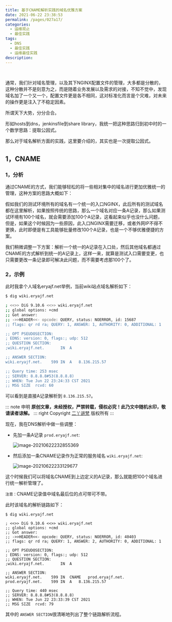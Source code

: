 ```yaml
---
title: 基于CNAME解析实践的域名优雅方案
date: 2021-06-22 23:38:53
permalink: /pages/027a17/
categories:
  - 运维观止
  - 最佳实践
tags:
  - DNS
  - 最佳实践
  - 运维最佳实践
description:
---
```


<br><ArticleTopAd></ArticleTopAd>


通常，我们针对域名管理，以及其下NGINX配置文件的管理，大多都是分散的，这种分散并不是刻意为之，而是随着业务发展以及需求的对接，不知不觉中，发现域名加了一个又一个，配置文件更是各不相同，这对标准化而言是个灾难，对未来的操作更是注入了不稳定因素。

所谓天下大势，分分合合。

形如hosts到dns，jenkinsfile到share library，我统一把这种思路归到初中时的一个数学思路：提取公因式。

那么对于域名解析方面的实践，这里要介绍的，其实也是一次提取公因式。

## 1，CNAME

### 1，分析

通过CNAME的方式，我们能够轻松的将一些相对集中的域名进行更加优雅统一的管理，这种方案的思路大概如下：

假如我们的测试环境所有的域名有一个统一的入口NGINX，此后所有的测试域名都在这里解析，如果按照传统的思路，那么一个域名对应一条A记录，那么如果测试环境有100个域名，就会需要添加100个A记录，这看起来似乎也没什么问题，但是，如果这个时候因为一些原因，此入口NGINX需要迁移，或者外网IP不得不更换，此时即便是有工具能够批量修改100个A记录，也是一个不够优雅便捷的方案。

我们稍微调整一下方案：解析一个统一的A记录在入口处，然后其他域名都通过CNAME的方式解析到统一的A记录上，这样一来，就算是测试入口需要变更，也只需要更改一条记录即可解决此问题，而不需要考虑那100个了。

### 2，示例

此时我拿个人域名eryajf.net举例，当前wiki站点域名解析如下：

```sh
$ dig wiki.eryajf.net

; <<>> DiG 9.10.6 <<>> wiki.eryajf.net
;; global options: +cmd
;; Got answer:
;; ->>HEADER<<- opcode: QUERY, status: NOERROR, id: 15687
;; flags: qr rd ra; QUERY: 1, ANSWER: 1, AUTHORITY: 0, ADDITIONAL: 1

;; OPT PSEUDOSECTION:
; EDNS: version: 0, flags:; udp: 512
;; QUESTION SECTION:
;wiki.eryajf.net.		IN	A

;; ANSWER SECTION:
wiki.eryajf.net.	599	IN	A	8.136.215.57

;; Query time: 253 msec
;; SERVER: 8.8.8.8#53(8.8.8.8)
;; WHEN: Tue Jun 22 23:24:33 CST 2021
;; MSG SIZE  rcvd: 60
```

可以看到是直接A记录解析到 `8.136.215.57`。

::: note 申明
**原创文章<Badge text="eryajf" />，未经授权，严禁转载，侵权必究！此乃文中随机水印，敬请读者谅解。**
::: right
Copyright [二丫讲梵](https://wiki.eryajf.net) 版权所有
:::

现在，我在DNS解析中做一些调整：

- 先加一条A记录 `prod.eryajf.net`:

  ![image-20210622232855369](http://t.eryajf.net/imgs/2021/09/bfbc3079914a13b8.jpg)

- 然后添加一条CNAME记录作为正常的服务域名 `wiki.eryajf.net`:

  ![image-20210622233129677](http://t.eryajf.net/imgs/2021/09/c66e43d18f333430.jpg)


这个时候我们可以将域名CNAME到上边定义的A记录，那么就能把100个域名进行统一解析管理了。

`注意：`CNAME记录值中域名最后位的点可带可不带。

此时该域名的解析链路如下：

```
$ dig wiki.eryajf.net

; <<>> DiG 9.10.6 <<>> wiki.eryajf.net
;; global options: +cmd
;; Got answer:
;; ->>HEADER<<- opcode: QUERY, status: NOERROR, id: 40403
;; flags: qr rd ra; QUERY: 1, ANSWER: 2, AUTHORITY: 0, ADDITIONAL: 1

;; OPT PSEUDOSECTION:
; EDNS: version: 0, flags:; udp: 512
;; QUESTION SECTION:
;wiki.eryajf.net.		IN	A

;; ANSWER SECTION:
wiki.eryajf.net.	599	IN	CNAME	prod.eryajf.net.
prod.eryajf.net.	599	IN	A	8.136.215.57

;; Query time: 440 msec
;; SERVER: 8.8.8.8#53(8.8.8.8)
;; WHEN: Tue Jun 22 23:33:39 CST 2021
;; MSG SIZE  rcvd: 79
```

其中的 `ANSWER SECTION`很清晰地列出了整个链路解析流程。

<br><ArticleTopAd></ArticleTopAd>
